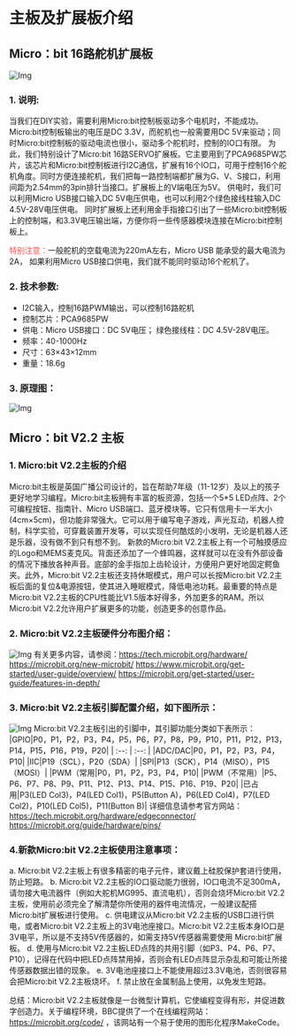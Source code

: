# 主板及扩展板介绍

## Micro：bit 16路舵机扩展板
![Img](/media/img-20230509105415.png)


### 1. 说明:                                                                                                              
当我们在DIY实验，需要利用Micro:bit控制板驱动多个电机时，不能成功。Micro:bit控制板输出的电压是DC 3.3V，而舵机也一般需要用DC 5V来驱动；同时Micro:bit控制板的驱动电流也很小，驱动多个舵机时，控制的IO口有限。
为此，我们特别设计了Micro:bit 16路SERVO扩展板。它主要用到了PCA9685PW芯片，该芯片和Micro:bit控制板进行I2C通信，扩展有16个IO口，可用于控制16个舵机角度。同时方便连接舵机，我们把每一路控制端都扩展为G、V、S接口，利用间距为2.54mm的3pin排针当接口。扩展板上的V端电压为5V。
供电时，我们可以利用Micro USB接口输入DC 5V电压供电，也可以利用2个绿色接线柱输入DC 4.5V-28V电压供电。
同时扩展板上还利用金手指接口引出了一些Micro:bit控制板上的控制端，和3.3V电压输出端，方便你将一些传感器模块连接在Micro:bit控制板上。

<span style="color: rgb(255, 76, 65);">特别注意：</span>一般舵机的空载电流为220mA左右，Micro USB 能承受的最大电流为2A，
如果利用Micro USB接口供电，我们就不能同时驱动16个舵机了。

### 2. 技术参数:                                                                                                             
- I2C输入，控制16路PWM输出，可以控制16路舵机
- 控制芯片：PCA9685PW
- 供电：Micro USB接口：DC 5V电压； 绿色接线柱：DC 4.5V-28V电压。
- 频率：40-1000Hz
- 尺寸：63×43×12mm
- 重量：18.6g

### 3. 原理图：                                                           
![Img](/media/img-20230417111637.png)



## Micro：bit V2.2 主板
                    
### 1. Micro:bit V2.2主板的介绍                                   
Micro:bit主板是英国广播公司设计的，旨在帮助7年级（11-12岁）及以上的孩子更好地学习编程。Micro:bit主板拥有丰富的板资源，包括一个5*5 LED点阵、2个可编程按钮、指南针、Micro USB端口、蓝牙模块等。它只有信用卡一半大小(4cm×5cm)，但功能非常强大。它可以用于编写电子游戏，声光互动，机器人控制，科学实验，可穿戴装置开发等，可以实现任何酷炫的小发明，无论是机器人还是乐器，没有做不到只有想不到。
新款的Micro:bit V2.2主板上有一个可触摸感应的Logo和MEMS麦克风。背面还添加了一个蜂鸣器，这样就可以在没有外部设备的情况下播放各种声音。底部的金手指加上齿轮设计，方便用户更好地固定鳄鱼夹。此外，Micro:bit V2.2主板还支持休眠模式，用户可以长按Micro:bit V2.2主板后面的复位&电源按钮，使其进入睡眠模式，降低电池功耗。最重要的特点是Micro:bit V2.2主板的CPU性能比V1.5版本好得多，外加更多的RAM。所以Micro:bit V2.2允许用户扩展更多的功能，创造更多的创意作品。

### 2. Micro:bit V2.2主板硬件分布图介绍：
![Img](/media/img-20230323171841.png)
有关更多内容，请参阅：https://tech.microbit.org/hardware/
https://microbit.org/new-microbit/
https://www.microbit.org/get-started/user-guide/overview/
https://microbit.org/get-started/user-guide/features-in-depth/

### 3. Micro:bit V2.2主板引脚配置介绍，如下图所示：
![Img](/media/img-20230323172001.png)
Micro:bit V2.2主板引出的引脚中，其引脚功能分类如下表所示：
|GPIO|P0，P1，P2，P3，P4，P5，P6，P7，P8，P9，P10，P11，P12，P13，P14，P15，P16，P19，P20|
| :--: | :--: |
|ADC/DAC|P0，P1，P2，P3，P4，P10|
|IIC|P19（SCL），P20（SDA）|
|SPI|P13（SCK），P14（MISO），P15（MOSI）|
|PWM（常用|P0，P1，P2，P3，P4，P10|
|PWM（不常用）|P5、P6、P7、P8、P9、P11、P12、P13、P14、P15、P16、P19、P20|
|已占用|P3(LED Col3)，P4(LED Col1)，P5(Button A)，P6(LED Col4)，P7(LED Col2)，P10(LED Col5)，P11(Button B)|
详细信息请参考官方网站：https://tech.microbit.org/hardware/edgeconnector/
https://microbit.org/guide/hardware/pins/

### 4.新款Micro:bit V2.2主板使用注意事项：                      
a. Micro:bit V2.2主板上有很多精密的电子元件，建议戴上硅胶保护套进行使用，防止短路。
b. Micro:bit V2.2主板的IO口驱动能力很弱，IO口电流不足300mA，请勿接大电流器件（例如大舵机MG995、直流电机），否则会烧坏Micro:bit V2.2主板，使用前必须完全了解清楚你所使用的器件电流情况，一般建议配搭Micro:bit扩展板进行使用。
c. 供电建议从Micro:bit V2.2主板的USB口进行供电，或者Micro:bit V2.2主板上的3V电池座接口。Micro:bit V2.2主板本身IO口是3V电平，所以是不支持5V传感器的，如需支持5V传感器需要使用 Micro:bit扩展板。
d. 使用与Micro:bit V2.2主板LED点阵的共用引脚（如P3、P4、P6、P7、P10），记得在代码中把LED点阵禁用掉，否则会有LED点阵显示杂乱和可能让所接传感器数据出错的现象。
e. 3V电池座接口上不能使用超过3.3V电池，否则很容易会把Micro:bit V2.2主板烧坏。
f. 禁止放在金属制品上使用，以免发生短路。  

总结：Micro:bit V2.2主板就像是一台微型计算机，它使编程变得有形，并促进数字创造力。关于编程环境，BBC提供了一个在线编程网站：https://microbit.org/code/ ，该网站有一个易于使用的图形化程序MakeCode。





